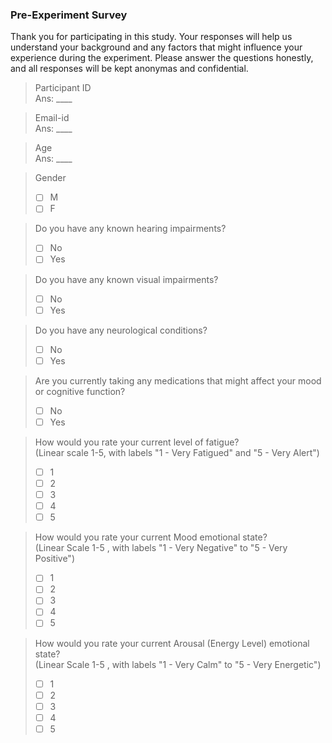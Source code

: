 ### Pre-Experiment Survey
Thank you for participating in this study. Your responses will help us understand your background and any factors that might influence your experience during the experiment. Please answer the questions honestly, and all responses will be kept anonymas and confidential.

 > Participant ID <br>
 Ans: ____
 
 > Email-id <br>
 Ans: ____

 > Age <br>
 Ans: ____

 > Gender <br>
 > - [ ] M <br>
 > - [ ] F

> Do you have any known hearing impairments?
>  - [ ] No
> - [ ] Yes

> Do you have any known visual impairments?  
> - [ ] No
> - [ ] Yes

> Do you have any neurological conditions?
> - [ ] No
> - [ ] Yes

>  Are you currently taking any medications that might affect your mood or cognitive function?  
> - [ ] No
> - [ ] Yes

> How would you rate your current level of fatigue? <br>
(Linear scale 1-5, with labels "1 - Very Fatigued" and "5 - Very Alert")
> - [ ] 1
> - [ ] 2
> - [ ] 3
> - [ ] 4
> - [ ] 5

> How would you rate your current Mood emotional state? <br>
(Linear Scale 1-5 , with labels "1 - Very Negative" to "5 - Very Positive")
> - [ ] 1
> - [ ] 2
> - [ ] 3
> - [ ] 4
> - [ ] 5

> How would you rate your current Arousal (Energy Level) emotional state? <br>
(Linear Scale 1-5 , with labels "1 - Very Calm" to "5 - Very Energetic")
> - [ ] 1
> - [ ] 2
> - [ ] 3
> - [ ] 4
> - [ ] 5

